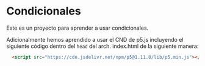 # Condicionales

Este es un proyecto para aprender a usar condicionales.

Adicionalmente hemos aprendido a usar el CND de p5.js incluyendo el siguiente código dentro del `head` del arch. index.html de la siguiente manera:

```html
  <script src="https://cdn.jsdelivr.net/npm/p5@1.11.0/lib/p5.min.js"></script>
```
